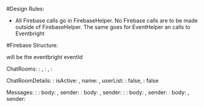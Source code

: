 #Design Rules:
 * All Firebase calls go in FirebaseHelper. No Firebase calls are to be made outside of FirebaseHelper. The same goes for EventHelper an calls to Eventbright

#Firebase Structure:

 <RoomId> will be the eventbright eventId

ChatRooms:
	<RoomId>: <isActive>,
	<RoomId>: <isActive>,
	<RoomId>: <isActive>

ChatRoomDetails:
	<RoomId>: 
		isActive: <isActive>,
		name: <eventName>,
		userList:
			<UserId>: false,
			<UserId>: false

Messages:
	<RoomId>:
		<MessageId>: 
			body: <messageBody>,
			sender: <UserId>
		<MessageId>: 
			body: <messageBody>,
			sender: <UserId>
	<RoomId>:
		<MessageId>: 
			body: <messageBody>,
			sender: <UserId>
		<MessageId>: 
			body: <messageBody>,
			sender: <UserId>

